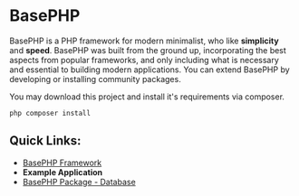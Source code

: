 # BasePHP
BasePHP is a PHP framework for modern minimalist, who like **simplicity** and **speed**. BasePHP was built from the ground up, incorporating the best aspects from popular frameworks, and only including what is necessary and essential to building modern applications. You can extend BasePHP by developing or installing community packages.

You may download this project and install it's requirements via composer.

```
php composer install
```

## Quick Links:
* [BasePHP Framework](https://github.com/basephp/framework)
* **Example Application**
* [BasePHP Package - Database](https://github.com/basephp/database)
